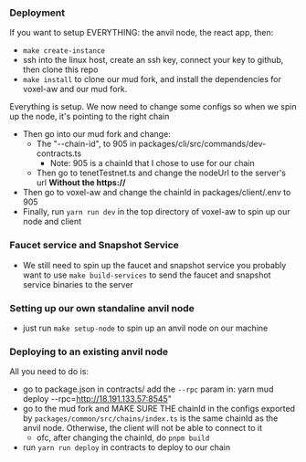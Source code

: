 ### Deployment

If you want to setup EVERYTHING: the anvil node, the react app, then:

- `make create-instance`
- ssh into the linux host, create an ssh key, connect your key to github, then clone this repo
- `make install` to clone our mud fork, and install the dependencies for voxel-aw and our mud fork.

Everything is setup. We now need to change some configs so when we spin up the node, it's pointing to the right chain

- Then go into our mud fork and change:
  - The "--chain-id", to 905 in packages/cli/src/commands/dev-contracts.ts
    - Note: 905 is a chainId that I chose to use for our chain
  - Then go to tenetTestnet.ts and change the nodeUrl to the server's url **Without the https://**
- Then go to voxel-aw and change the chainId in packages/client/.env to 905
- Finally, run `yarn run dev` in the top directory of voxel-aw to spin up our node and client

### Faucet service and Snapshot Service

- We still need to spin up the faucet and snapshot service
  you probably want to use `make build-services` to send the faucet and snapshot service binaries to the server

### Setting up our own standaline anvil node

- just run `make setup-node` to spin up an anvil node on our machine

### Deploying to an existing anvil node

All you need to do is:

- go to package.json in contracts/ add the `--rpc` param in: yarn mud deploy --rpc=http://18.191.133.57:8545"
- go to the mud fork and MAKE SURE THE chainId in the configs exported by `packages/common/src/chains/index.ts` is the same chainId as the anvil node. Otherwise, the client will not be able to connect to it
  - ofc, after changing the chainId, do `pnpm build`
- run `yarn run deploy` in contracts to deploy to our chain
